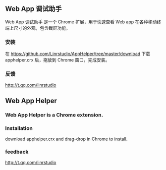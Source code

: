## Web App 调试助手

Web App 调试助手 是一个 Chrome 扩展，用于快速查看 Web app 在各种移动终端上尺寸的外观，包含截屏功能。

### 安装

在 https://github.com/Linrstudio/AppHelper/tree/master/download 下载 apphelper.crx 后，拖放到 Chrome 窗口，完成安装。

### 反馈

http://t.qq.com/linrstudio



## Web App Helper

### Web App Helper is a Chrome extension.

### Installation

download apphelper.crx and drag-drop in Chrome to install.

### feedback

http://t.qq.com/linrstudio
